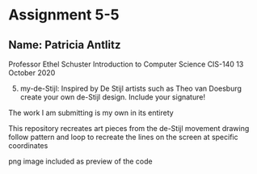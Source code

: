 # Assignment 5-5

## Name: Patricia Antlitz

Professor Ethel Schuster
Introduction to Computer Science CIS-140
13 October 2020

5. my-de-Stijl: Inspired by De Stijl artists such as Theo van Doesburg
create your own de-Stijl design. Include your signature!

The work I am submitting is my own in its entirety


This repository recreates art pieces from the de-Stijl movement
drawing follow pattern and loop to recreate the lines on the screen
at specific coordinates

png image included as preview of the code
